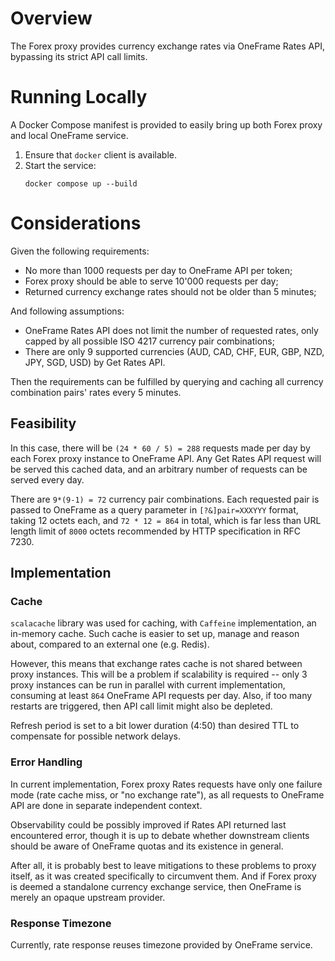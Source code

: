 # Overview

The Forex proxy provides currency exchange rates via OneFrame Rates API, bypassing its strict API call limits.

# Running Locally

A Docker Compose manifest is provided to easily bring up both Forex proxy and local OneFrame service.

1. Ensure that `docker` client is available.
2. Start the service:
   ```shell
   docker compose up --build
   ```

# Considerations

Given the following requirements:
* No more than 1000 requests per day to OneFrame API per token;
* Forex proxy should be able to serve 10'000 requests per day;
* Returned currency exchange rates should not be older than 5 minutes;

And following assumptions:
* OneFrame Rates API does not limit the number of requested rates, only capped by all possible ISO 4217 currency pair combinations;
* There are only 9 supported currencies (AUD, CAD, CHF, EUR, GBP, NZD, JPY, SGD, USD) by Get Rates API.

Then the requirements can be fulfilled by querying and caching all currency combination pairs' rates every 5 minutes.

## Feasibility

In this case, there will be `(24 * 60 / 5) = 288` requests made per day by each Forex proxy instance to OneFrame API.
Any Get Rates API request will be served this cached data, and an arbitrary number of requests can be served every day.

There are `9*(9-1) = 72` currency pair combinations.
Each requested pair is passed to OneFrame as a query parameter in `[?&]pair=XXXYYY` format, taking 12 octets each,
and `72 * 12 = 864` in total, which is far less than URL length limit of `8000` octets recommended by HTTP specification in RFC 7230.

## Implementation

### Cache

`scalacache` library was used for caching, with `Caffeine` implementation, an in-memory cache.
Such cache is easier to set up, manage and reason about, compared to an external one (e.g. Redis).

However, this means that exchange rates cache is not shared between proxy instances.
This will be a problem if scalability is required -- only 3 proxy instances can be run in parallel with current implementation,
consuming at least `864` OneFrame API requests per day.
Also, if too many restarts are triggered, then API call limit might also be depleted.

Refresh period is set to a bit lower duration (4:50) than desired TTL to compensate for possible network delays.

### Error Handling

In current implementation, Forex proxy Rates requests have only one failure mode (rate cache miss, or "no exchange rate"),
as all requests to OneFrame API are done in separate independent context.

Observability could be possibly improved if Rates API returned last encountered error,
though it is up to debate whether downstream clients should be aware of OneFrame quotas and its existence in general.

After all, it is probably best to leave mitigations to these problems to proxy itself, as it was created specifically to circumvent them. 
And if Forex proxy is deemed a standalone currency exchange service, then OneFrame is merely an opaque upstream provider.

### Response Timezone

Currently, rate response reuses timezone provided by OneFrame service.
